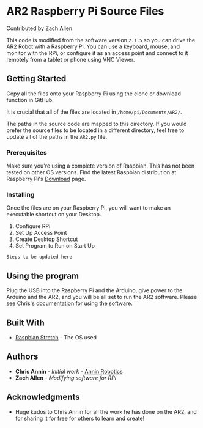 # AR2 Raspberry Pi Source Files
Contributed by Zach Allen

This code is modified from the software version `2.1.5` so you can drive the AR2 Robot with a Raspberry Pi.  You can use a keyboard, mouse, and monitor with the RPi, or configure it as an access point and connect to it remotely from a tablet or phone using VNC Viewer.

## Getting Started

Copy all the files onto your Raspberry Pi using the clone or download function in GitHub.

It is crucial that all of the files are located in  `/home/pi/Documents/AR2/`.

The paths in the source code are mapped to this directory.  If you would prefer the source files to be located in a different directory, feel free to update all of the paths in the `AR2.py` file.

### Prerequisites

Make sure you're using a complete version of Raspbian.  This has not been tested on other OS versions.  Find the latest Raspbian distribution at Raspberry Pi's [Download](https://www.raspberrypi.org/downloads/raspbian/) page.

### Installing

Once the files are on your Raspberry Pi, you will want to make an executable shortcut on your Desktop.

1. Configure RPi
2. Set Up Access Point
3. Create Desktop Shortcut
4. Set Program to Run on Start Up

```
Steps to be updated here
```

## Using the program

Plug the USB into the Raspberry Pi and the Arduino, give power to the Arduino and the AR2, and you will be all set to run the AR2 software.  Please see Chris's [documentation](https://www.anninrobotics.com/downloads) for using the software.

## Built With

* [Raspbian Stretch](https://www.raspberrypi.org/downloads/raspbian/) - The OS used

## Authors

* **Chris Annin** - *Initial work* - [Annin Robotics](https://www.anninrobotics.com/)
* **Zach Allen** - *Modifying software for RPi*

## Acknowledgments

* Huge kudos to Chris Annin for all the work he has done on the AR2, and for sharing it for free for others to learn and create!
